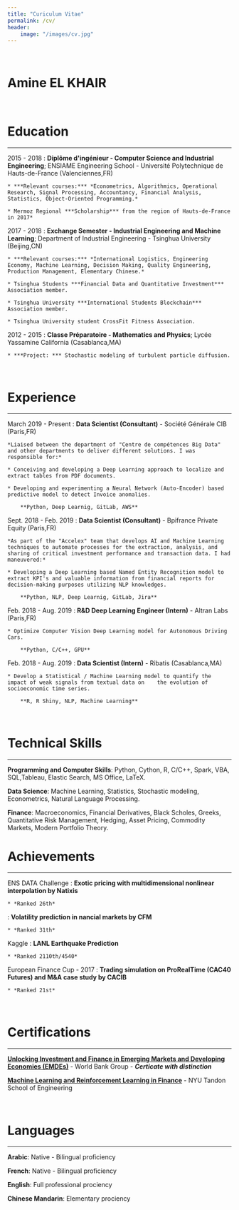 ```yaml
---
title: "Curiculum Vitae"
permalink: /cv/
header:
    image: "/images/cv.jpg"
---
```


<br/>

Amine EL KHAIR
============

<br/>

# Education
---------

2015 - 2018
:   **Diplôme d'ingénieur - Computer Science and Industrial Engineering**; ENSIAME Engineering School - Université Polytechnique de Hauts-de-France (Valenciennes,FR)

    * ***Relevant courses:*** *Econometrics, Algorithmics, Operational Research, Signal Processing, Accountancy, Financial Analysis, Statistics, Object-Oriented Programming.*
    
    * Mermoz Regional ***Scholarship*** from the region of Hauts-de-France in 2017*

2017 - 2018
:   **Exchange Semester - Industrial Engineering and Machine Learning**; Department of Industrial Engineering - Tsinghua University (Beijing,CN)

	* ***Relevant courses:*** *International Logistics, Engineering Economy, Machine Learning, Decision Making, Quality Engineering, Production Management, Elementary Chinese.*
	
    * Tsinghua Students ***Financial Data and Quantitative Investment*** Association member.

    * Tsinghua University ***International Students Blockchain*** Association member.
    
    * Tsinghua University student CrossFit Fitness Association.

2012 - 2015
:   **Classe Préparatoire - Mathematics and Physics**; Lycée Yassamine California (Casablanca,MA)

    * ***Project: *** Stochastic modeling of turbulent particle diffusion.

<br/>

# Experience
----------

March 2019 - Present
:   **Data Scientist (Consultant)** - Société Générale CIB (Paris,FR)

    *Liaised between the department of "Centre de compétences Big Data" and other departments to deliver different solutions. I was responsible for:*

    * Conceiving and developing a Deep Learning approach to localize and extract tables from PDF documents.

    * Developing and experimenting a Neural Network (Auto-Encoder) based predictive model to detect Invoice anomalies.
    
	    **Python, Deep Learnig, GitLab, AWS**

Sept. 2018 - Feb. 2019
:   **Data Scientist (Consultant)** - Bpifrance Private Equity (Paris,FR)

    *As part of the "Accelex" team that develops AI and Machine Learning techniques to automate processes for the extraction, analysis, and sharing of critical investment performance and transaction data. I had maneuvered:*

    * Developing a Deep Learning based Named Entity Recognition model to extract KPI's and valuable information from financial reports for decision-making purposes utilizing NLP knowledges.
    
	    **Python, NLP, Deep Learnig, GitLab, Jira**

Feb. 2018 - Aug. 2019
:   **R&D Deep Learning Engineer (Intern)** - Altran Labs (Paris,FR)

    * Optimize Computer Vision Deep Learning model for Autonomous Driving Cars.
    
	    **Python, C/C++, GPU**
	    
Feb. 2018 - Aug. 2019
:   **Data Scientist (Intern)** - Ribatis (Casablanca,MA)

    * Develop a Statistical / Machine Learning model to quantify the impact of weak signals from textual data on	the evolution of socioeconomic time series.
    
	    **R, R Shiny, NLP, Machine Learning**

<br/>

# Technical Skills
----------

**Programming and Computer Skills**: Python, Cython, R, C/C++, Spark, VBA, SQL,Tableau, Elastic Search, MS Office, LaTeX.

**Data Science**: Machine Learning, Statistics, Stochastic modeling, Econometrics, Natural Language Processing.

**Finance**: Macroeconomics, Financial Derivatives, Black Scholes, Greeks, Quantitative Risk Management, Hedging, Asset Pricing, Commodity Markets, Modern Portfolio Theory.


# Achievements
----------

ENS DATA Challenge
:   **Exotic pricing with multidimensional nonlinear interpolation by Natixis**

    * *Ranked 26th*
:   **Volatility prediction in nancial markets by CFM**

    * *Ranked 31th*

Kaggle
:   **LANL Earthquake Prediction**

    * *Ranked 2110th/4540*

European Finance Cup - 2017
:   **Trading simulation on ProRealTime (CAC40 Futures) and M&A case study by CACIB**

    * *Ranked 21st*

<br/>

# Certifications
----------

[**Unlocking Investment and Finance in Emerging Markets and Developing Economies (EMDEs)**](https://courses.edx.org/certificates/59f080c913014357972658c7bd57fb6a) - World Bank Group  - ***Certicate with distinction***

[**Machine Learning and Reinforcement Learning in Finance**](https://www.coursera.org/account/accomplishments/verify/XQ6RUQ9HCQP8) - NYU Tandon School of Engineering

<br/>

# Languages
----------

**Arabic**: Native - Bilingual proficiency

**French**: Native - Bilingual proficiency

**English**: Full professional prociency

**Chinese Mandarin**: Elementary prociency
